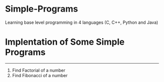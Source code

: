 # Simple-Programs
Learning base level programming in 4 languages (C, C++, Python and Java)

# Implentation of Some Simple Programs
**********************************************
1. Find Factorial of a number
2. Find Fibonacci of a number
